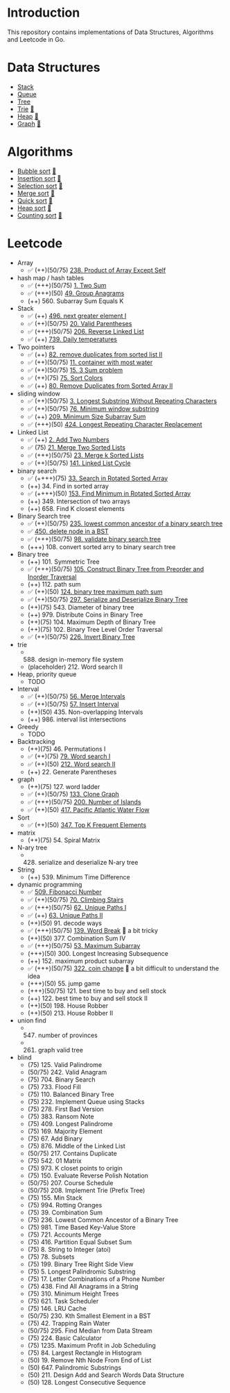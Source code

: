 # Introduction

This repository contains implementations of Data Structures, Algorithms and Leetcode in Go.

# Data Structures

* [Stack](/data-structures/stack/)
* [Queue](/data-structures/queue/)
* [Tree](/data-structures/tree/)
* [Trie](/data-structures/trie/) [🔗](https://blog.linlichieh.com/posts/data-structures/#trie)
* [Heap](/data-structures/heap/) [🔗](https://blog.linlichieh.com/posts/data-structures/#heap)
* [Graph](/data-structures/graph/) [🔗](https://blog.linlichieh.com/posts/data-structures/#graph)

# Algorithms

* [Bubble sort](/algorithms/bubble_sort/) [🔗](https://blog.linlichieh.com/posts/algorithms/#bubble-sort)
* [Insertion sort](/algorithms/insertion_sort/) [🔗](https://blog.linlichieh.com/posts/algorithms/#insertion-sort)
* [Selection sort](/algorithms/selection_sort/) [🔗](https://blog.linlichieh.com/posts/algorithms/#selection-sort)
* [Merge sort](/algorithms/merge_sort/) [🔗](https://blog.linlichieh.com/posts/algorithms/#merge-sort)
* [Quick sort](/algorithms/quick_sort/) [🔗](https://blog.linlichieh.com/posts/algorithms/#quick-sort)
* [Heap sort](/algorithms/heap_sort/) [🔗](https://blog.linlichieh.com/posts/algorithms/#heap-sort)
* [Counting sort](/algorithms/counting_sort/) [🔗](https://blog.linlichieh.com/posts/algorithms/#counting-sort)

# Leetcode

* Array
    * ✅ (++)(50/75) [238. Product of Array Except Self](/leetcode/Array/238_Product_of_Array_Except_Self/)
* hash map / hash tables
    * ✅ (+++)(50/75) [1. Two Sum](/leetcode/Hash-Map/1_Two_Sum/)
    * ✅ (+++)(50) [49. Group Anagrams](/leetcode/Hash-Map/49_Group_Anagrams/)
    * (++) 560. Subarray Sum Equals K
* Stack
    * ✅ (++) [496. next greater element I](/leetcode/Stack/496_Next_Greater_Element_I/)
    * ✅ (++)(50/75) [20. Valid Parentheses](/leetcode/Stack/20_Valid_Parentheses/)
    * ✅ (+++)(50/75) [206. Reverse Linked List](/leetcode/Stack/206_Reverse_Linked_List/)
    * ✅ (++) [739. Daily temperatures](/leetcode/Stack/739_Daily_Temperatures/)
* Two pointers
    * ✅ (++) [82. remove duplicates from sorted list II](/leetcode/Two-Pointers/82_Remove_Duplicates_from_Sorted_List_II/)
    * ✅ (++)(50/75) [11. container with most water](/leetcode/Two-Pointers/11_Container_With_Most_Water/)
    * ✅ (++)(50/75) [15. 3 Sum problem](/leetcode/Two-Pointers/15_3Sum/)
    * ✅ (++)(75) [75. Sort Colors](/leetcode/Two-Pointers/75_Sort_Colors/)
    * ✅ (++) [80. Remove Duplicates from Sorted Array II](/leetcode/Two-Pointers/80_Remove_Duplicates_from_Sorted_Array_II/)
* sliding window
    * ✅ (++)(50/75) [3. Longest Substring Without Repeating Characters](/leetcode/Sliding-Window/3_Longest_Substring_Without_Repeating_Characters/)
    * ✅ (++)(50/75) [76. Minimum window substring](/leetcode/Sliding-Window/76_Minimum_Window_Substring/)
    * ✅ (++) [209. Minimum Size Subarray Sum](/leetcode/Sliding-Window/209_Minimum_Size_Subarray_Sum/)
    * ✅ (+++)(50) [424. Longest Repeating Character Replacement](/leetcode/Sliding-Window/424_Longest_Repeating_Character_Replacement/)
* Linked List
    * ✅ (++) [2. Add Two Numbers](/leetcode/Linked-List/2_Add_Two_Numbers/)
    * ✅ (75) [21. Merge Two Sorted Lists](/leetcode/Linked-List/21_Merge_Two_Sorted_Lists/)
    * ✅ (+++)(50/75) [23. Merge k Sorted Lists](/leetcode/Linked-List/23_Merge_k_Sorted_Lists/)
    * ✅ (++)(50/75) [141. Linked List Cycle](/leetcode/Linked-List/141_Linked_List_Cycle/)
* binary search
    * ✅ (++++)(75) [33. Search in Rotated Sorted Array](/leetcode/Binary-Search/33_Search_in_Rotated_Sorted_Array/)
    * (++) 34. Find in sorted array
    * ✅ (++++)(50) [153. Find Minimum in Rotated Sorted Array](/leetcode/Binary-Search/153_Find_Minimum_in_Rotated_Sorted_Array/)
    * (++) 349. Intersection of two arrays
    * (++) 658. Find K closest elements
* Binary Search tree
    * ✅ (++)(50/75) [235. lowest common ancestor of a binary search tree](/leetcode/Binary-Search-Tree/235_Lowest_Common_Ancestor_of_a_Binary_Search_Tree/)
    * ✅ [450. delete node in a BST](/leetcode/Binary-Search-Tree/450_Delete_Node_in_a_BST/)
    * ✅ (+++)(50/75) [98. validate binary search tree](/leetcode/Binary-Search-Tree/98_Validate_Binary_Search_Tree/)
    * (+++) 108. convert sorted arry to binary search tree
* Binary tree
    * (++) 101. Symmetric Tree
    * ✅ (+++)(50/75) [105. Construct Binary Tree from Preorder and Inorder Traversal](/leetcode/Binary-Tree/105_Construct_Binary_Tree_from_Preorder_and_Inorder_Traversal/)
    * (++) 112. path sum
    * ✅ (++)(50) [124. binary tree maximum path sum](/leetcode/Binary-Tree/124_Binary_Tree_Maximum_Path_Sum/)
    * ✅ (++)(50/75) [297. Serialize and Deserialize Binary Tree](/leetcode/Binary-Tree/297_Serialize_and_Deserialize_Binary_Tree/)
    * (++)(75) 543. Diameter of binary tree
    * (++) 979. Distribute Coins in Binary Tree
    * (++)(75) 104. Maximum Depth of Binary Tree
    * (++)(75) 102. Binary Tree Level Order Traversal
    * ✅ (++)(50/75) [226. Invert Binary Tree](/leetcode/Binary-Tree/226_Invert_Binary_Tree/)
* trie
    * 588. design in-memory file system
    * (placeholder) 212. Word search II
* Heap, priority queue
    * TODO
* Interval
    * ✅ (++)(50/75) [56. Merge Intervals](/leetcode/Interval/56_Merge_Intervals/)
    * ✅ (++)(50/75) [57. Insert Interval](/leetcode/Interval/57_Insert_Interval/)
    * (++)(50) 435. Non-overlapping Intervals
    * (++) 986. interval list intersections
* Greedy
    * TODO
* Backtracking
    * (++)(75) 46. Permutations I
    * ✅ (++)(75) [79. Word search I](/leetcode/Backtracking/79_Word_Search/)
    * ✅ (++)(50) [212. Word search II](/leetcode/Backtracking/212_Word_Search_II/)
    * (++) 22. Generate Parentheses
* graph
    * (++)(75) 127. word ladder
    * ✅ (++)(50/75) [133. Clone Graph](/leetcode/Graph/133_Clone_Graph/)
    * ✅ (+++)(50/75) [200. Number of Islands](/leetcode/Graph/200_Number_of_Islands/)
    * ✅ (++)(50) [417. Pacific Atlantic Water Flow](/leetcode/Graph/417_Pacific_Atlantic_Water_Flow/)
* Sort
    * ✅ (++)(50) [347. Top K Frequent Elements](/leetcode/Sort/347_Top_K_Frequent_Elements/)
* matrix
    * (++)(75) 54. Spiral Matrix
* N-ary tree
    * 428. serialize and deserialize N-ary tree
* String
    * (++) 539. Minimum Time Difference
* dynamic programming
    * ✅ [509. Fibonacci Number](/leetcode/Recursion/509_Fibonacci_Number/)
    * ✅ (++)(50/75) [70. Climbing Stairs](/leetcode/Dynamic-Programming/70_Climbing_Stairs/)
    * ✅ (+++)(50/75) [62. Unique Paths I](/leetcode/Dynamic-Programming/62_Unique_Paths/)
    * ✅ (++) [63. Unique Paths II](/leetcode/Dynamic-Programming/63_Unique_Paths_II/)
    * (++)(50) 91. decode ways
    * ✅ (+++)(50/75) [139. Word Break](/leetcode/Dynamic-Programming/139_Word_Break/) 📝 a bit tricky
    * (++)(50) 377. Combination Sum IV
    * ✅ (+++)(50/75) [53. Maximum Subarray](/leetcode/Dynamic-Programming/53_Maximum_Subarray/)
    * (+++)(50) 300. Longest Increasing Subsequence
    * (++) 152. maximum product subarray
    * ✅ (+++)(50/75) [322. coin change](/leetcode/Dynamic-Programming/322_Coin_Change/) 📝 a bit difficult to understand the idea
    * (+++)(50) 55. jump game
    * (+++)(50/75) 121. best time to buy and sell stock
    * (++) 122. best time to buy and sell stock II
    * (++)(50) 198. House Robber
    * (++)(50) 213. House Robber II
* union find
    * 547. number of provinces
    * 261. graph valid tree
* blind
    * (75) 125. Valid Palindrome
    * (50/75) 242. Valid Anagram
    * (75) 704. Binary Search
    * (75) 733. Flood Fill
    * (75) 110. Balanced Binary Tree
    * (75) 232. Implement Queue using Stacks
    * (75) 278. First Bad Version
    * (75) 383. Ransom Note
    * (75) 409. Longest Palindrome
    * (75) 169. Majority Element
    * (75) 67. Add Binary
    * (75) 876. Middle of the Linked List
    * (50/75) 217. Contains Duplicate
    * (75) 542. 01 Matrix
    * (75) 973. K closet points to origin
    * (75) 150. Evaluate Reverse Polish Notation
    * (50/75) 207. Course Schedule
    * (50/75) 208. Implement Trie (Prefix Tree)
    * (75) 155. Min Stack
    * (75) 994. Rotting Oranges
    * (75) 39. Combination Sum
    * (75) 236. Lowest Common Ancestor of a Binary Tree
    * (75) 981. Time Based Key-Value Store
    * (75) 721. Accounts Merge
    * (75) 416. Partition Equal Subset Sum
    * (75) 8. String to Integer (atoi)
    * (75) 78. Subsets
    * (75) 199. Binary Tree Right Side View
    * (75) 5. Longest Palindromic Substring
    * (75) 17. Letter Combinations of a Phone Number
    * (75) 438. Find All Anagrams in a String
    * (75) 310. Minimum Height Trees
    * (75) 621. Task Scheduler
    * (75) 146. LRU Cache
    * (50/75) 230. Kth Smallest Element in a BST
    * (75) 42. Trapping Rain Water
    * (50/75) 295. Find Median from Data Stream
    * (75) 224. Basic Calculator
    * (75) 1235. Maximum Profit in Job Scheduling
    * (75) 84. Largest Rectangle in Histogram
    * (50) 19. Remove Nth Node From End of List
    * (50) 647. Palindromic Substrings
    * (50) 211. Design Add and Search Words Data Structure
    * (50) 128. Longest Consecutive Sequence
